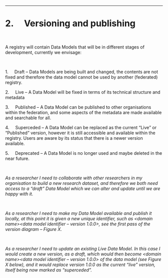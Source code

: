 ---
2.     Versioning and publishing
===

 

A registry will contain Data Models that will be in different stages of
development, currently we envisage:

 

1.     Draft – Data Models are being built and changed, the contents are not
fixed and therefore the data model cannot be used by another (federated)
registry.

2.     Live – A Data Model will be fixed in terms of its technical structure and
metadata

3.     Published – A Data Model can be published to other organisations within
the federation, and some aspects of the metadata are made available and
searchable for all.

4.     Superceded – A Data Model can be replaced as the current “Live” or
“Published” version, however it is still accessible and available within the
registry. Users are aware by its status that there is a newer version available.

5.     Deprecated – A Data Model is no longer used and maybe deleted in the near
future.

 

*As a researcher I need to collaborate with other researchers in my organisation
to build a new research dataset, and therefore we both need access to a “draft”
Data Model which we can alter and update until we are happy with it.*

 

*As a researcher I need to make my Data Model available and publish it locally,
at this point it is given a new unique identifier, such as \<domain name\>\<data
model identifier – version 1.0.0\>, see the first pass of the version diagram –
Figure X.*

 

*As a researcher I need to update an existing Live Data Model. In this case I
would create a new version, as a draft, which would then become \<domain
name\>\<data model identifier – version 1.0.0\> of the data model (see Figure X
below), and it would replace version 1.0.0 as the current “live” version, itself
being now marked as “superceded”.*

 

 